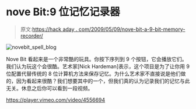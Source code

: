 # nove Bit:9 位记忆记录器

> 原文:[https://hack aday . com/2009/05/09/nove-bit-a-9-bit-memory-recorder/](https://hackaday.com/2009/05/09/nove-bit-a-9-bit-memory-recorder/)

![novebit_spell_blog](../Images/cd75d5d5e2aec52ee2a8e5cf6c617a4a.png "novebit_spell_blog")

Nove Bit 看起来是一个非常酷的玩具。你按下序列到 9 个按钮，它会播放它们。我们认为玩这个会很酷。艺术家[Nick Hardeman]表示，这个项目是为了让你用 9 位配置代替传统的 8 位计算机方法来保存记忆。为什么艺术家不直接说是他们做的，因为看起来很酷？我们想要其中的一个，但我们真的认为记录我们的记忆与此无关。休息之后你可以看到一段视频。

<https://player.vimeo.com/video/4556694>

</div> </body> </html>